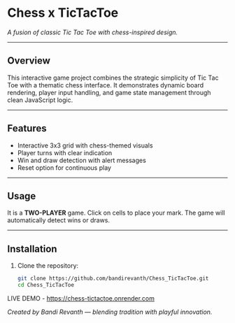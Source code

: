 # Chess x TicTacToe
_A fusion of classic Tic Tac Toe with chess-inspired design._

---

## Overview

This interactive game project combines the strategic simplicity of Tic Tac Toe with a thematic chess interface. It demonstrates dynamic board rendering, player input handling, and game state management through clean JavaScript logic.

---

## Features

- Interactive 3x3 grid with chess-themed visuals
- Player turns with clear indication
- Win and draw detection with alert messages
- Reset option for continuous play

---

## Usage
It is a **TWO-PLAYER** game. Click on cells to place your mark. The game will automatically detect wins or draws.

---

## Installation

1. Clone the repository:
   ```bash
   git clone https://github.com/bandirevanth/Chess_TicTacToe.git
   cd Chess_TicTacToe

LIVE DEMO - https://chess-tictactoe.onrender.com

*Created by Bandi Revanth — blending tradition with playful innovation.*
